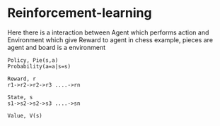 # Reinforcement-learning
Here there is a interaction between Agent which performs action and Environment which give Reward to agent
in chess example, pieces are agent and board is a environment

```
Policy, Pie(s,a)
Probability(a=a|s=s)
```
```
Reward, r
r1->r2->r2->r3 ....->rn
```

```
State, s
s1->s2->s2->s3 ....->sn
```
```
Value, V(s)

```
